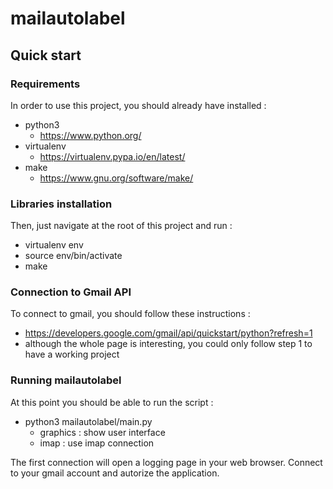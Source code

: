 # mailautolabel

## Quick start

### Requirements

In order to use this project, you should already have installed :
  - python3
    - https://www.python.org/
  - virtualenv
    - https://virtualenv.pypa.io/en/latest/
  - make
    - https://www.gnu.org/software/make/

### Libraries installation
Then, just navigate at the root of this project and run :
  - virtualenv env
  - source env/bin/activate
  - make

### Connection to Gmail API

To connect to gmail, you should follow these instructions :
  - https://developers.google.com/gmail/api/quickstart/python?refresh=1
  - although the whole page is interesting, you could only follow step 1 to have a working project

### Running mailautolabel

At this point you should be able to run the script :
  - python3 mailautolabel/main.py  
    - graphics : show user interface
    - imap : use imap connection

The first connection will open a logging page in your web browser. Connect to your gmail account and autorize the application.
